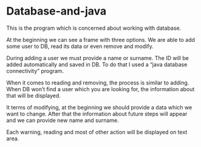 # Database-and-java

This is the program which is concerned about working with database.

At the beginning we can see a frame with three options. We are able to add some user to DB, read its data or even remove and modify. 

During adding a user we must provide a  name or surname. The ID will be added automatically and saved in DB. To do that I used a “java database connectivity” program. 

When it comes to reading and removing, the process is similar to adding. When DB won’t find a user which you are looking for, the information about that will be displayed. 

It terms of modifying, at the beginning we should provide a data which we want to change. After that the information about future steps will appear and we can provide new name and surname.

Each warning, reading and most of other action will be displayed on text area. 

